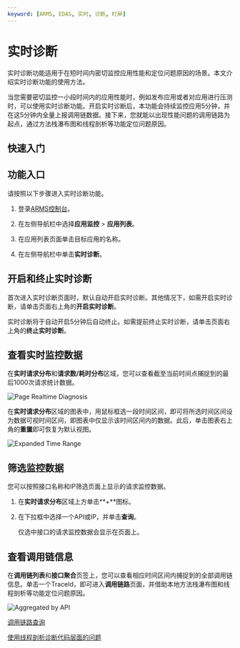 ```yaml
---
keyword: [ARMS, EDAS, 实时, 诊断, 盯屏]
---
```


# 实时诊断

实时诊断功能适用于在短时间内密切监控应用性能和定位问题原因的场景。本文介绍实时诊断功能的使用方法。

当您需要密切监控一小段时间内的应用性能时，例如发布应用或者对应用进行压测时，可以使用实时诊断功能。开启实时诊断后，本功能会持续监控应用5分钟，并在这5分钟内全量上报调用链数据。接下来，您就能以出现性能问题的调用链路为起点，通过方法栈瀑布图和线程剖析等功能定位问题原因。

## 快速入门

## 功能入口

请按照以下步骤进入实时诊断功能。

1.  登录[ARMS控制台](https://arms.console.aliyun.com/#/home)。

2.  在左侧导航栏中选择**应用监控** \> **应用列表**。

3.  在应用列表页面单击目标应用的名称。

4.  在左侧导航栏中单击**实时诊断**。


## 开启和终止实时诊断

首次进入实时诊断页面时，默认自动开启实时诊断。其他情况下，如需开启实时诊断，请单击页面右上角的**开启实时诊断**。

实时诊断将于自动开启5分钟后自动终止。如需提前终止实时诊断，请单击页面右上角的**终止实时诊断**。

## 查看实时监控数据

在**实时请求分布**和**请求数/耗时分布**区域，您可以查看截至当前时间点捕捉到的最后1000次请求统计数据。

![Page Realtime Diagnosis](https://static-aliyun-doc.oss-cn-hangzhou.aliyuncs.com/assets/img/zh-CN/0828158951/p54055.png)

在**实时请求分布**区域的图表中，用鼠标框选一段时间区间，即可将所选时间区间设为数据可视时间区间，即图表中仅显示该时间区间内的数据。此后，单击图表右上角的**重置**即可恢复为默认视图。

![Expanded Time Range](https://static-aliyun-doc.oss-cn-hangzhou.aliyuncs.com/assets/img/zh-CN/0828158951/p54056.png)

## 筛选监控数据

您可以按照接口名称和IP筛选页面上显示的请求监控数据。

1.  在**实时请求分布**区域上方单击**+**图标。

2.  在下拉框中选择一个API或IP，并单击**查询**。

    仅选中接口的请求监控数据会显示在页面上。


## 查看调用链信息

在**调用链列表**和**接口聚合**页签上，您可以查看相应时间区间内捕捉到的全部调用链信息。单击一个TraceId，即可进入**调用链路**页面，并借助本地方法栈瀑布图和线程剖析等功能定位问题原因。

![Aggregated by API](https://static-aliyun-doc.oss-cn-hangzhou.aliyuncs.com/assets/img/zh-CN/0828158951/p54058.png)

[调用链路查询](/cn.zh-CN/应用监控/控制台功能/调用链路查询.md)

[使用线程剖析诊断代码层面的问题](/cn.zh-CN/应用监控/使用教程/使用线程剖析诊断代码层面的问题.md)


